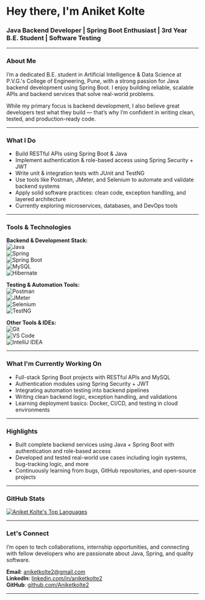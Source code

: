 # Hey there, I'm Aniket Kolte  
### Java Backend Developer | Spring Boot Enthusiast | 3rd Year B.E. Student | Software Testing

---

### About Me  
I’m a dedicated B.E. student in Artificial Intelligence & Data Science at P.V.G.'s College of Engineering, Pune, with a strong passion for Java backend development using Spring Boot. I enjoy building reliable, scalable APIs and backend services that solve real-world problems.

While my primary focus is backend development, I also believe great developers test what they build — that’s why I’m confident in writing clean, tested, and production-ready code.

---

### What I Do
- Build RESTful APIs using Spring Boot & Java  
- Implement authentication & role-based access using Spring Security + JWT  
- Write unit & integration tests with JUnit and TestNG  
- Use tools like Postman, JMeter, and Selenium to automate and validate backend systems  
- Apply solid software practices: clean code, exception handling, and layered architecture  
- Currently exploring microservices, databases, and DevOps tools

---

### Tools & Technologies

**Backend & Development Stack:**  
![Java](https://img.shields.io/badge/-Java-007396?style=for-the-badge&logo=java&logoColor=white)  
![Spring](https://img.shields.io/badge/-Spring-6DB33F?style=for-the-badge&logo=spring&logoColor=white)  
![Spring Boot](https://img.shields.io/badge/-Spring%20Boot-6DB33F?style=for-the-badge&logo=springboot&logoColor=white)  
![MySQL](https://img.shields.io/badge/-MySQL-4479A1?style=for-the-badge&logo=mysql&logoColor=white)  
![Hibernate](https://img.shields.io/badge/-Hibernate-59666C?style=for-the-badge&logo=hibernate&logoColor=white)

**Testing & Automation Tools:**  
![Postman](https://img.shields.io/badge/-Postman-FF6C37?style=for-the-badge&logo=postman&logoColor=white)  
![JMeter](https://img.shields.io/badge/-JMeter-D22128?style=for-the-badge&logo=apachejmeter&logoColor=white)  
![Selenium](https://img.shields.io/badge/-Selenium-43B02A?style=for-the-badge&logo=selenium&logoColor=white)  
![TestNG](https://img.shields.io/badge/-TestNG-FF8C00?style=for-the-badge&logo=testng&logoColor=white)

**Other Tools & IDEs:**  
![Git](https://img.shields.io/badge/-Git-F05032?style=for-the-badge&logo=git&logoColor=white)  
![VS Code](https://img.shields.io/badge/-VS%20Code-007ACC?style=for-the-badge&logo=visualstudiocode&logoColor=white)  
![IntelliJ IDEA](https://img.shields.io/badge/-IntelliJ%20IDEA-000000?style=for-the-badge&logo=intellijidea&logoColor=white)

---

### What I'm Currently Working On
- Full-stack Spring Boot projects with RESTful APIs and MySQL  
- Authentication modules using Spring Security + JWT  
- Integrating automation testing into backend pipelines  
- Writing clean backend logic, exception handling, and validations  
- Learning deployment basics: Docker, CI/CD, and testing in cloud environments

---

### Highlights 
- Built complete backend services using Java + Spring Boot with authentication and role-based access  
- Developed and tested real-world use cases including login systems, bug-tracking logic, and more  
- Continuously learning from bugs, GitHub repositories, and open-source projects  

---

### GitHub Stats

[![Aniket Kolte's Top Languages](https://github-readme-stats.vercel.app/api/top-langs?username=Aniketkolte2&hide=blade,jupyter%20notebook,shell,batchfile,dockerfile&theme=algolia&show_icons=true)](https://github.com/Aniketkolte2)

---

### Let's Connect
I’m open to tech collaborations, internship opportunities, and connecting with fellow developers who are passionate about Java, Spring, and quality software.

**Email**: aniketkolte2@gmail.com  
**LinkedIn**: [linkedin.com/in/aniketkolte2](https://linkedin.com/in/aniketkolte2)  
**GitHub**: [github.com/Aniketkolte2](https://github.com/Aniketkolte2)

---

